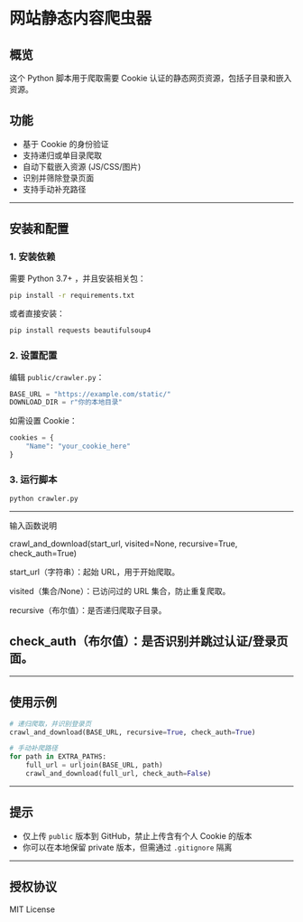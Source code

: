 
# 网站静态内容爬虫器

## 概览

这个 Python 脚本用于爬取需要 Cookie 认证的静态网页资源，包括子目录和嵌入资源。

## 功能

* 基于 Cookie 的身份验证
* 支持递归或单目录爬取
* 自动下载嵌入资源 (JS/CSS/图片)
* 识别并筛除登录页面
* 支持手动补充路径

---

## 安装和配置

### 1. 安装依赖

需要 Python 3.7+ ，并且安装相关包：

```bash
pip install -r requirements.txt
```

或者直接安装：

```bash
pip install requests beautifulsoup4
```

### 2. 设置配置

编辑 `public/crawler.py`：

```python
BASE_URL = "https://example.com/static/"
DOWNLOAD_DIR = r"你的本地目录"
```

如需设置 Cookie：

```python
cookies = {
    "Name": "your_cookie_here"
}
```

### 3. 运行脚本

```bash
python crawler.py
```
---
输入函数说明

crawl_and_download(start_url, visited=None, recursive=True, check_auth=True)

start_url（字符串）：起始 URL，用于开始爬取。

visited（集合/None）：已访问过的 URL 集合，防止重复爬取。

recursive（布尔值）：是否递归爬取子目录。

check_auth（布尔值）：是否识别并跳过认证/登录页面。
---

---

## 使用示例

```python
# 递归爬取，并识别登录页
crawl_and_download(BASE_URL, recursive=True, check_auth=True)

# 手动补爬路径
for path in EXTRA_PATHS:
    full_url = urljoin(BASE_URL, path)
    crawl_and_download(full_url, check_auth=False)
```

---

## 提示

* 仅上传 `public` 版本到 GitHub，禁止上传含有个人 Cookie 的版本
* 你可以在本地保留 private 版本，但需通过 `.gitignore` 隔离

---

## 授权协议

MIT License
